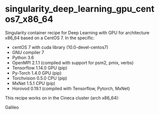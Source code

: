 # singularity_deep_learning_gpu_centos7_x86_64
Singularity container recipe for Deep Learning with GPU for architecture x86_64 based on a CentOS 7. In the specific:  

- centOS 7 with cuda library (10.0-devel-centos7) 
- GNU compiler 7 
- Python 3.6 
- OpenMPI 2.1.1 (compiled with support for psm2, pmix, verbs) 
- Tensorflow 1.14.0 GPU (pip) 
- Py-Torch 1.4.0 GPU (pip) 
- Torchvision 0.5.0 CPU (pip) 
- MxNet 1.5.1 CPU (pip) 
- Horovod 0.19.1 (compiled with Tensorflow, Pytorch, MxNet) 

This recipe works on in the Cineca cluster (arch x86_64): 

Galileo
